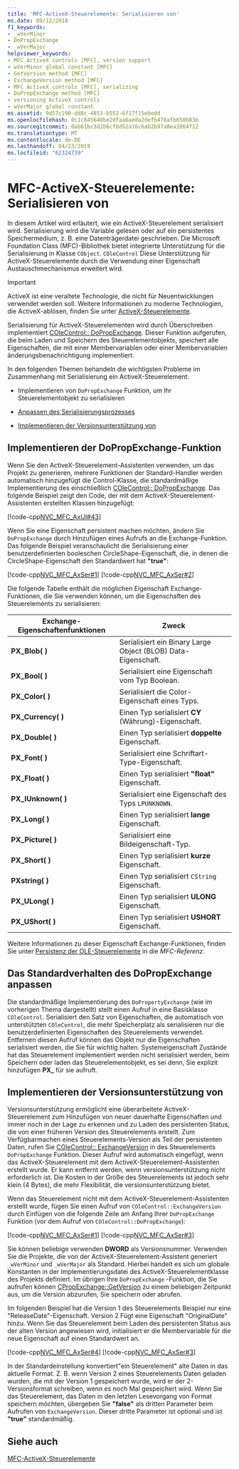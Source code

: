 ```yaml
---
title: 'MFC-ActiveX-Steuerelemente: Serialisieren von'
ms.date: 09/12/2018
f1_keywords:
- _wVerMinor
- DoPropExchange
- _wVerMajor
helpviewer_keywords:
- MFC ActiveX controls [MFC], version support
- wVerMinor global constant [MFC]
- GetVersion method [MFC]
- ExchangeVersion method [MFC]
- MFC ActiveX controls [MFC], serializing
- DoPropExchange method [MFC]
- versioning ActiveX controls
- wVerMajor global constant
ms.assetid: 9d57c290-dd8c-4853-b552-6f17f15ebedd
ms.openlocfilehash: 0c1c845640be2dfaa6aeda2defb478afb650b83b
ms.sourcegitcommit: 0ab61bc3d2b6cfbd52a16c6ab2b97a8ea1864f12
ms.translationtype: MT
ms.contentlocale: de-DE
ms.lasthandoff: 04/23/2019
ms.locfileid: "62324739"
---
```

# <a name="mfc-activex-controls-serializing"></a>MFC-ActiveX-Steuerelemente: Serialisieren von

In diesem Artikel wird erläutert, wie ein ActiveX-Steuerelement serialisiert wird. Serialisierung wird die Variable gelesen oder auf ein persistentes Speichermedium, z. B. eine Datenträgerdatei geschrieben. Die Microsoft Foundation Class (MFC)-Bibliothek bietet integrierte Unterstützung für die Serialisierung in Klasse `CObject`. `COleControl` Diese Unterstützung für ActiveX-Steuerelemente durch die Verwendung einer Eigenschaft Austauschmechanismus erweitert wird.

>[!IMPORTANT]
> ActiveX ist eine veraltete Technologie, die nicht für Neuentwicklungen verwendet werden soll. Weitere Informationen zu moderne Technologien, die ActiveX-ablösen, finden Sie unter [ActiveX-Steuerelemente](activex-controls.md).

Serialisierung für ActiveX-Steuerelementen wird durch Überschreiben implementiert [COleControl:: DoPropExchange](../mfc/reference/colecontrol-class.md#dopropexchange). Dieser Funktion aufgerufen, die beim Laden und Speichern des Steuerelementobjekts, speichert alle Eigenschaften, die mit einer Membervariablen oder einer Membervariablen änderungsbenachrichtigung implementiert.

In den folgenden Themen behandeln die wichtigsten Probleme im Zusammenhang mit Serialisierung ein ActiveX-Steuerelement:

- Implementieren von `DoPropExchange` Funktion, um Ihr Steuerelementobjekt zu serialisieren

- [Anpassen des Serialisierungsprozesses](#_core_customizing_the_default_behavior_of_dopropexchange)

- [Implementieren der Versionsunterstützung von](#_core_implementing_version_support)

##  <a name="_core_implementing_the_dopropexchange_function"></a> Implementieren der DoPropExchange-Funktion

Wenn Sie den ActiveX-Steuerelement-Assistenten verwenden, um das Projekt zu generieren, mehrere Funktionen der Standard-Handler werden automatisch hinzugefügt die Control-Klasse, die standardmäßige Implementierung des einschließlich [COleControl:: DoPropExchange](../mfc/reference/colecontrol-class.md#dopropexchange). Das folgende Beispiel zeigt den Code, der mit dem ActiveX-Steuerelement-Assistenten erstellten Klassen hinzugefügt:

[!code-cpp[NVC_MFC_AxUI#43](../mfc/codesnippet/cpp/mfc-activex-controls-serializing_1.cpp)]

Wenn Sie eine Eigenschaft persistent machen möchten, ändern Sie `DoPropExchange` durch Hinzufügen eines Aufrufs an die Exchange-Funktion. Das folgende Beispiel veranschaulicht die Serialisierung einer benutzerdefinierten booleschen CircleShape-Eigenschaft, die, in denen die CircleShape-Eigenschaft den Standardwert hat **"true"**:

[!code-cpp[NVC_MFC_AxSer#1](../mfc/codesnippet/cpp/mfc-activex-controls-serializing_2.cpp)]
[!code-cpp[NVC_MFC_AxSer#2](../mfc/codesnippet/cpp/mfc-activex-controls-serializing_3.cpp)]

Die folgende Tabelle enthält die möglichen Eigenschaft Exchange-Funktionen, die Sie verwenden können, um die Eigenschaften des Steuerelements zu serialisieren:

|Exchange-Eigenschaftenfunktionen|Zweck|
|---------------------------------|-------------|
|**PX_Blob( )**|Serialisiert ein Binary Large Object (BLOB) Data-Eigenschaft.|
|**PX_Bool( )**|Serialisiert eine Eigenschaft vom Typ Boolean.|
|**PX_Color( )**|Serialisiert die Color-Eigenschaft eines Typs.|
|**PX_Currency( )**|Einen Typ serialisiert **CY** (Währung)-Eigenschaft.|
|**PX_Double( )**|Einen Typ serialisiert **doppelte** Eigenschaft.|
|**PX_Font( )**|Serialisiert eine Schriftart-Type-Eigenschaft.|
|**PX_Float( )**|Einen Typ serialisiert **"float"** Eigenschaft.|
|**PX_IUnknown( )**|Serialisiert eine Eigenschaft des Typs `LPUNKNOWN`.|
|**PX_Long( )**|Einen Typ serialisiert **lange** Eigenschaft.|
|**PX_Picture( )**|Serialisiert eine Bildeigenschaft-Typ.|
|**PX_Short( )**|Einen Typ serialisiert **kurze** Eigenschaft.|
|**PXstring( )**|Einen Typ serialisiert `CString` Eigenschaft.|
|**PX_ULong( )**|Einen Typ serialisiert **ULONG** Eigenschaft.|
|**PX_UShort( )**|Einen Typ serialisiert **USHORT** Eigenschaft.|

Weitere Informationen zu dieser Eigenschaft Exchange-Funktionen, finden Sie unter [Persistenz der OLE-Steuerelemente](../mfc/reference/persistence-of-ole-controls.md) in die *MFC-Referenz*.

##  <a name="_core_customizing_the_default_behavior_of_dopropexchange"></a> Das Standardverhalten des DoPropExchange anpassen

Die standardmäßige Implementierung des `DoPropertyExchange` (wie im vorherigen Thema dargestellt) stellt einen Aufruf in eine Basisklasse `COleControl`. Serialisiert den Satz von Eigenschaften, die automatisch von unterstützten `COleControl`, die mehr Speicherplatz als serialisieren nur die benutzerdefinierten Eigenschaften des Steuerelements verwendet. Entfernen diesen Aufruf können das Objekt nur die Eigenschaften serialisiert werden, die Sie für wichtig halten. Systemeigenschaft Zustände hat das Steuerelement implementiert werden nicht serialisiert werden, beim Speichern oder laden das Steuerelementobjekt, es sei denn, Sie explizit hinzufügen **PX_** für sie aufruft.

##  <a name="_core_implementing_version_support"></a> Implementieren der Versionsunterstützung von

Versionsunterstützung ermöglicht eine überarbeitete ActiveX-Steuerelement zum Hinzufügen von neuer dauerhafte Eigenschaften und immer noch in der Lage zu erkennen und zu Laden des persistenten Status, die von einer früheren Version des Steuerelements erstellt. Zum Verfügbarmachen eines Steuerelements-Version als Teil der persistenten Daten, rufen Sie [COleControl:: ExchangeVersion](../mfc/reference/colecontrol-class.md#exchangeversion) in des Steuerelements `DoPropExchange` Funktion. Dieser Aufruf wird automatisch eingefügt, wenn das ActiveX-Steuerelement mit dem ActiveX-Steuerelement-Assistenten erstellt wurde. Er kann entfernt werden, wenn versionsunterstützung nicht erforderlich ist. Die Kosten in der Größe des Steuerelements ist jedoch sehr klein (4 Bytes), die mehr Flexibilität, die versionsunterstützung bietet.

Wenn das Steuerelement nicht mit dem ActiveX-Steuerelement-Assistenten erstellt wurde, fügen Sie einen Aufruf von `COleControl::ExchangeVersion` durch Einfügen von die folgende Zeile am Anfang Ihrer `DoPropExchange` Funktion (vor dem Aufruf von `COleControl::DoPropExchange`):

[!code-cpp[NVC_MFC_AxSer#1](../mfc/codesnippet/cpp/mfc-activex-controls-serializing_2.cpp)]
[!code-cpp[NVC_MFC_AxSer#3](../mfc/codesnippet/cpp/mfc-activex-controls-serializing_4.cpp)]

Sie können beliebige verwenden **DWORD** als Versionsnummer. Verwenden Sie die Projekte, die von der ActiveX-Steuerelement-Assistent generiert `_wVerMinor` und `_wVerMajor` als Standard. Hierbei handelt es sich um globale Konstanten in der Implementierungsdatei des ActiveX-Steuerelementklasse des Projekts definiert. Im übrigen Ihre `DoPropExchange` -Funktion, die Sie aufrufen können [CPropExchange::GetVersion](../mfc/reference/cpropexchange-class.md#getversion) zu einem beliebigen Zeitpunkt aus, um die Version abzurufen, Sie speichern oder abrufen.

Im folgenden Beispiel hat die Version 1 des Steuerelements Beispiel nur eine "ReleaseDate"-Eigenschaft. Version 2 Fügt eine Eigenschaft "OriginalDate" hinzu. Wenn Sie das Steuerelement beim Laden des persistenten Status aus der alten Version angewiesen wird, initialisiert er die Membervariable für die neue Eigenschaft auf einen Standardwert an.

[!code-cpp[NVC_MFC_AxSer#4](../mfc/codesnippet/cpp/mfc-activex-controls-serializing_5.cpp)]
[!code-cpp[NVC_MFC_AxSer#3](../mfc/codesnippet/cpp/mfc-activex-controls-serializing_4.cpp)]

In der Standardeinstellung konvertiert"ein Steuerelement" alte Daten in das aktuelle Format. Z. B. wenn Version 2 eines Steuerelements Daten geladen wurden, die mit der Version 1 gespeichert wurde, wird er der 2-Versionsformat schreiben, wenn es noch Mal gespeichert wird. Wenn Sie das Steuerelement, das Daten in den letzten Lesevorgang von Format speichern möchten, übergeben Sie **"false"** als dritten Parameter beim Aufrufen von `ExchangeVersion`. Dieser dritte Parameter ist optional und ist **"true"** standardmäßig.

## <a name="see-also"></a>Siehe auch

[MFC-ActiveX-Steuerelemente](../mfc/mfc-activex-controls.md)
